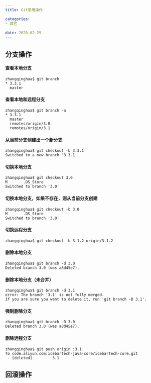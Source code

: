 ```yaml
---
title: Git常用操作

categories:
- 其它

date: 2020-02-29
---
```


## 分支操作
#### 查看本地分支
```shell
zhangqinghua$ git branch
* 3.3.1
  master

```

#### 查看本地和远程分支
```
zhangqinghua$ git branch -a
* 3.3.1
  master
  remotes/origin/3.0
  remotes/origin/3.1

```

#### 从当前分支创建出一个新分支
```shell
zhangqinghua$ git checkout -b 3.3.1
Switched to a new branch '3.3.1'

```

#### 切换本地分支
```shell
zhangqinghua$ git checkout 3.0
M       .DS_Store
Switched to branch '3.0'
```

#### 切换本地分支，如果不存在，则从当前分支创建
```
zhangqinghua$ git checkout -b 3.0
M       .DS_Store
Switched to branch '3.0'
```

#### 切换远程分支
```shell
zhangqinghua$ git checkout -b 3.1.2 origin/3.1.2
```

#### 删除本地分支
```shell
zhangqinghua$ git branch -d 3.0
Deleted branch 3.0 (was a8d45e7).
```


#### 删除本地分支（未合并）
```shell
zhangqinghua$ git branch -d 3.1
error: The branch '3.1' is not fully merged.
If you are sure you want to delete it, run 'git branch -D 3.1'.
```

#### 强制删除分支
```shell
zhangqinghua$ git branch -D 3.0
Deleted branch 3.0 (was a8d45e7).
```

#### 删除远程分支
```shell
zhangqinghua$ git push origin :3.1
To code.aliyun.com:icebartech-java-core/icebartech-core.git
 - [deleted]         3.1
```

## 回滚操作